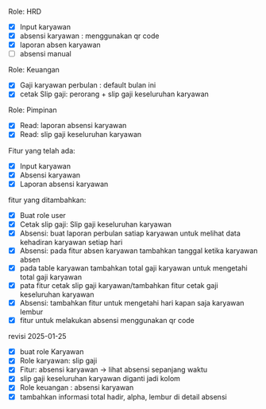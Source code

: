 Role: HRD
- [x] Input karyawan
- [x] absensi karyawan : menggunakan qr code
- [x] laporan absen karyawan
- [ ] absensi manual

Role: Keuangan
- [x] Gaji karyawan perbulan : default bulan ini
- [x] cetak Slip gaji: perorang + slip gaji keseluruhan karyawan

Role: Pimpinan
- [x] Read: laporan absensi karyawan
- [x] Read: slip gaji keseluruhan karyawan

Fitur yang telah ada:
- [x] Input karyawan
- [x] Absensi karyawan
- [x] Laporan absensi karyawan

fitur yang ditambahkan:
- [x] Buat role user
- [x] Cetak slip gaji: Slip gaji keseluruhan karyawan
- [x] Absensi: buat laporan perbulan satiap karyawan untuk melihat data kehadiran karyawan setiap hari
- [x] Absensi: pada fitur absen karyawan tambahkan tanggal ketika karyawan absen
- [x] pada table karyawan tambahkan total gaji karyawan untuk mengetahi total gaji karyawan
- [x] pata fitur cetak slip gaji karyawan/tambahkan fitur cetak gaji keseluruhan karyawan
- [x] Absensi: tambahkan fitur untuk mengetahi hari kapan saja karyawan lembur
- [x] fitur untuk melakukan absensi menggunakan qr code

revisi 2025-01-25

- [x] buat role Karyawan
- [x] Role karyawan: slip gaji
- [x] Fitur: absensi karyawan -> lihat absensi sepanjang waktu
- [x] slip gaji keseluruhan karyawan diganti jadi kolom
- [x] Role keuangan : absensi karyawan
- [x] tambahkan informasi total hadir, alpha, lembur di detail absensi
